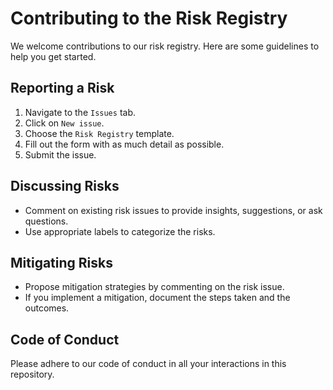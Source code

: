 # Contributing to the Risk Registry

We welcome contributions to our risk registry. Here are some guidelines to help you get started.

## Reporting a Risk

1. Navigate to the `Issues` tab.
2. Click on `New issue`.
3. Choose the `Risk Registry` template.
4. Fill out the form with as much detail as possible.
5. Submit the issue.

## Discussing Risks

- Comment on existing risk issues to provide insights, suggestions, or ask questions.
- Use appropriate labels to categorize the risks.

## Mitigating Risks

- Propose mitigation strategies by commenting on the risk issue.
- If you implement a mitigation, document the steps taken and the outcomes.

## Code of Conduct

Please adhere to our code of conduct in all your interactions in this repository.

